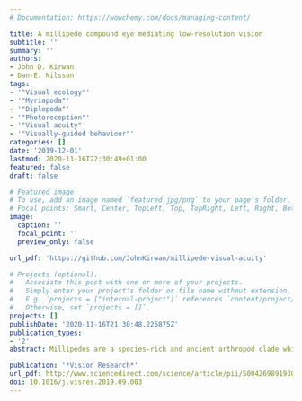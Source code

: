 ```yaml
---
# Documentation: https://wowchemy.com/docs/managing-content/

title: A millipede compound eye mediating low-resolution vision
subtitle: ''
summary: ''
authors:
- John D. Kirwan
- Dan-E. Nilsson
tags:
- '"Visual ecology"'
- '"Myriapoda"'
- '"Diplopoda"'
- '"Photoreception"'
- '"Visual acuity"'
- '"Visually-guided behaviour"'
categories: []
date: '2019-12-01'
lastmod: 2020-11-16T22:30:49+01:00
featured: false
draft: false

# Featured image
# To use, add an image named `featured.jpg/png` to your page's folder.
# Focal points: Smart, Center, TopLeft, Top, TopRight, Left, Right, BottomLeft, Bottom, BottomRight.
image:
  caption: ''
  focal_point: ''
  preview_only: false

url_pdf: 'https://github.com/JohnKirwan/millipede-visual-acuity'

# Projects (optional).
#   Associate this post with one or more of your projects.
#   Simply enter your project's folder or file name without extension.
#   E.g. `projects = ["internal-project"]` references `content/project/deep-learning/index.md`.
#   Otherwise, set `projects = []`.
projects: []
publishDate: '2020-11-16T21:30:48.225875Z'
publication_types:
- '2'
abstract: Millipedes are a species-rich and ancient arthropod clade which typically bear a pair of lateral compound eyes with a small number of large facets. To understand the visual tasks that underlie the evolution of millipede eyes, their spatial resolving performance is of key importance. We here investigate the spatial resolution of the millipede Cylindroiulus punctatus using behavioural assays. Individual animals were placed in the centre of a cylindrical arena under bright downwelling light, with dark stimuli of varying angular dimensions placed on the arena wall. We used   continuous isoluminant stimuli based on a difference of Gaussians signal to test for orientation to the dark target via object taxis. Headings of individual animals were tracked in relation to the stimuli to determine whether the animals oriented towards the stimulus. We implemented a multilevel logistic regression model to identify the arc width of the stimulus that animals could resolve. We then modelled the angular sensitivity needed to identify this. We also related the visual performance to the 3D anatomy of the eye. We found that C. punctatus can resolve a stimulus of 56°  period (sufficient to detect a 20° dark target). Assuming a contrast threshold of 10%, this requires a receptor acceptance angle of 72° or narrower. Spatial resolving power this low would only suffice for the simplest visual tasks, such as shelter-seeking.

publication: '*Vision Research*'
url_pdf: http://www.sciencedirect.com/science/article/pii/S0042698919301725
doi: 10.1016/j.visres.2019.09.003
---
```


